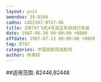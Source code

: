 ```yaml
---
layout: post
amendno: 39-0104
cadno: CAD1987-B747-06
title: 对B747飞机4号液压系统进行改装
date: 1987-06-30 00:00:00 +0800
effdate: 1987-07-13 00:00:00 +0800
tag: B747
categories: 中国民航局适航司
author: 陈南玲
---
```


##适用范围:
B2446,B2448

